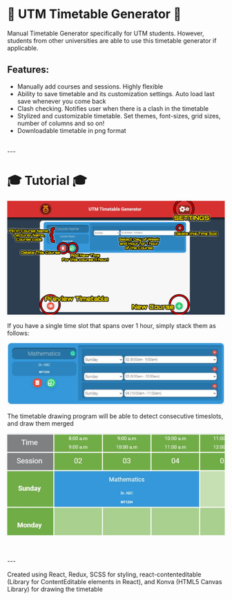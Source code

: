 # 📅 UTM Timetable Generator 📅

Manual Timetable Generator specifically for UTM students. However, students from other universities are able to use this timetable generator if applicable.

## Features:

* Manually add courses and sessions. Highly flexible
* Ability to save timetable and its customization settings. Auto load last save whenever you come back
* Clash checking. Notifies user when there is a clash in the timetable
* Stylized and customizable timetable. Set themes, font-sizes, grid sizes, number of columns and so on!
* Downloadable timetable in png format

<br>
---
<br>

# 🎓 Tutorial 🎓

![MainInterface](./resources/main.png)

If you have a single time slot that spans over 1 hour, simply stack them as follows:

![Stacked Time Slot 1](./resources/Consecutive1.jpg)

The timetable drawing program will be able to detect consecutive timeslots, and draw them merged

![Stacked Time Slot 2](./resources/Consecutive2.jpg)




<br>
<br>
---

Created using React, Redux, SCSS for styling, react-contenteditable (Library for ContentEditable elements in React), 
and Konva (HTML5 Canvas Library) for drawing the timetable

